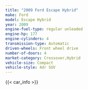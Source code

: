 ```yaml
---
title: "2009 Ford Escape Hybrid"
make: Ford
model: Escape Hybrid
year: 2009
engine-fuel-type: regular unleaded
engine-hp: 177
engine-cylinders: 4
transmission-type: Automatic
driven-wheels: Front wheel drive
number-of-doors: 4
market-category: Crossover,Hybrid
vehicle-size: Compact
vehicle-style: 4dr SUV
---
```


{{< car_info >}}
